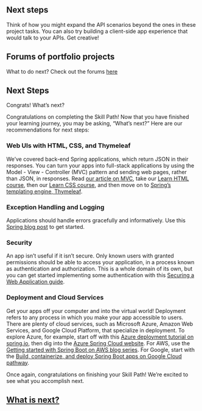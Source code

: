 ## Next steps
Think of how you might expand the API scenarios beyond the ones in these project tasks. You can also try building a client-side app experience that would talk to your APIs. Get creative!

## Forums of portfolio projects
What to do next? Check out the forums [here](https://www.codecademy.com/articles/giving-and-receiving-project-feedback)

## Next Steps
Congrats! What’s next?

Congratulations on completing the Skill Path! Now that you have finished your learning journey, you may be asking, “What’s next?” Here are our recommendations for next steps:

### Web UIs with HTML, CSS, and Thymeleaf
We’ve covered back-end Spring applications, which return JSON in their responses. You can turn your apps into full-stack applications by using the Model - View - Controller (MVC) pattern and sending web pages, rather than JSON, in responses. Read [our article on MVC](https://www.codecademy.com/articles/mvc), take our [Learn HTML course](https://www.codecademy.com/learn/learn-html), then our [Learn CSS course](https://www.codecademy.com/learn/learn-css), and then move on to [Spring’s templating engine, Thymeleaf](https://spring.io/guides/gs/serving-web-content/).

### Exception Handling and Logging
Applications should handle errors gracefully and informatively. Use this [Spring blog post](https://spring.io/blog/2013/11/01/exception-handling-in-spring-mvc) to get started.

### Security
An app isn’t useful if it isn’t secure. Only known users with granted permissions should be able to access your application, in a process known as authentication and authorization. This is a whole domain of its own, but you can get started implementing some authentication with this [Securing a Web Application guide](https://spring.io/guides/gs/securing-web/).

### Deployment and Cloud Services
Get your apps off your computer and into the virtual world! Deployment refers to any process in which you make your app accessible to users. There are plenty of cloud services, such as Microsoft Azure, Amazon Web Services, and Google Cloud Platform, that specialize in deployment. To explore Azure, for example, start off with this [Azure deployment tutorial on spring.io](https://spring.io/guides/gs/spring-boot-for-azure/), then dig into the [Azure Spring Cloud website](https://azure.microsoft.com/en-us/services/spring-cloud/). For AWS, use the [Getting started with Spring Boot on AWS blog series](https://aws.amazon.com/blogs/opensource/getting-started-with-spring-boot-on-aws-part-1/). For Google, start with the [Build, containerize, and deploy Spring Boot apps on Google Cloud pathway](https://developers.google.com/learn/pathways/java-cloud-fundamentals).

Once again, congratulations on finishing your Skill Path! We’re excited to see what you accomplish next.


## [What is next?](https://www.codecademy.com/articles/whats-next-general)